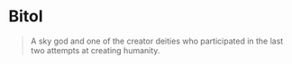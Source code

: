 # Bitol

> A sky god and one of the creator deities who participated in the last two attempts at creating humanity.
